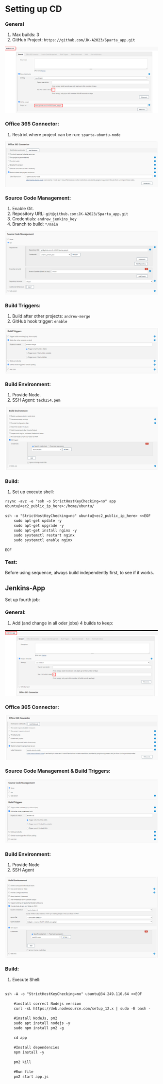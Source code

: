 # Setting up CD

### General

1. Max builds: 3
2. GitHub Project: `https://github.com/JK-A2023/Sparta_app.git`

![img.png](images/cd_guide/image.png)

### Office 365 Connector:

1. Restrict where project can be run: `sparta-ubuntu-node`

![img.png](images/cd_guide/image-1.png)

### Source Code Management:

1. Enable Git.
2. Repository URL: `git@github.com:JK-A2023/Sparta_app.git` 
3. Credentials: `andrew_jenkins_key`
4. Branch to build: `*/main`

![img.png](images/cd_guide/image-2.png)

### Build Triggers:

1. Build after other projects: `andrew-merge`
2. GitHub hook trigger: `enable`

![img.png](images/cd_guide/image-3.png)

### Build Environment:

1. Provide Node.
2. SSH Agent: `tech254.pem`

![img.png](images/cd_guide/image-4.png)

### Build:

1. Set up execute shell:

```
rsync -avz -e "ssh -o StrictHostKeyChecking=no" app ubuntu@<ec2_public_ip_here>:/home/ubuntu/

ssh -o "StrictHostKeyChecking=no" ubuntu@<ec2_public_ip_here> <<EOF
	sudo apt-get update -y
    sudo apt-get upgrade -y
    sudo apt-get install nginx -y
    sudo systemctl restart nginx 
    sudo systemctl enable nginx
    
EOF
```

### Test:

Before using sequence, always build independently first, to see if it works.

## Jenkins-App

Set up fourth job:

### General:

1. Add (and change in all oder jobs) 4 builds to keep:

![img.png](images/cd_guide/image-5.png)

### Office 365 Connector:

![img.png](images/cd_guide/image-6.png)

### Source Code Management & Build Triggers:

![img.png](images/cd_guide/image-7.png)

### Build Environment:

1. Provide Node
2. SSH Agent

![img.png](images/cd_guide/image-8.png)

### Build:

1. Execute Shell:

```

ssh -A -o "StrictHostKeyChecking=no" ubuntu@34.249.110.64 <<EOF

    #install correct Nodejs version
    curl -sL https://deb.nodesource.com/setup_12.x | sudo -E bash -
    
    #install NodeJs, pm2
    sudo apt install nodejs -y
    sudo npm install pm2 -g
    
    cd app
    
    #Install dependencies
    npm install -y
    
    pm2 kill
    
    #Run file
    pm2 start app.js
```